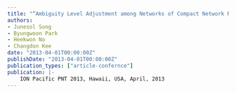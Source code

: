 ```yaml
---
title: "“Ambiguity Level Adjustment among Networks of Compact Network RTK for Land Vehicle Users”"
authors:
- Junesol Song
- Byungwoon Park
- Heekwon No
- Changdon Kee
date: "2013-04-01T00:00:00Z"
publishDate: "2013-04-01T00:00:00Z"
publication_types: ["article-confernce"]
publication: |-
    ION Pacific PNT 2013, Hawaii, USA, April, 2013
---
```

